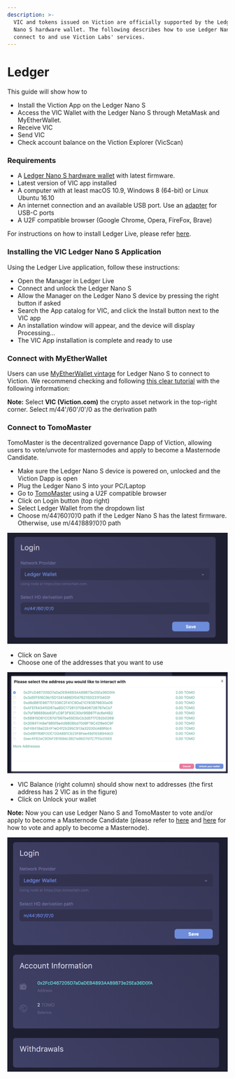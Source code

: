 ```yaml
---
description: >-
  VIC and tokens issued on Viction are officially supported by the Ledger
  Nano S hardware wallet. The following describes how to use Ledger Nano S to
  connect to and use Viction Labs' services.
---
```


# Ledger

This guide will show how to

* Install the Viction App on the Ledger Nano S
* Access the VIC Wallet with the Ledger Nano S through MetaMask and MyEtherWallet.
* Receive VIC
* Send VIC
* Check account balance on the Viction Explorer (VicScan)

### Requirements

* A [Ledger Nano S hardware wallet](https://www.ledger.com/collections/all-products) with latest firmware.
* Latest version of VIC app installed
* A computer with at least macOS 10.9, Windows 8 (64-bit) or Linux Ubuntu 16.10
* An internet connection and an available USB port. Use an [adapter](https://www.ledger.com/products/ledger-otg-kit) for USB-C ports
* A U2F compatible browser (Google Chrome, Opera, FireFox, Brave)

For instructions on how to install Ledger Live, please refer [here](https://support.ledger.com/hc/en-us/articles/360006395553/).

### Installing the VIC Ledger Nano S Application

Using the Ledger Live application, follow these instructions:

* Open the Manager in Ledger Live
* Connect and unlock the Ledger Nano S
* Allow the Manager on the Ledger Nano S device by pressing the right button if asked
* Search the App catalog for VIC, and click the Install button next to the VIC app
* An installation window will appear, and the device will display Processing…
* The VIC App installation is complete and ready to use

### Connect with MyEtherWallet

Users can use [MyEtherWallet vintage](http://vintage.myetherwallet.com/) for Ledger Nano S to connect to Viction. We recommend checking and following [this clear tutorial](https://support.ledger.com/hc/en-us/articles/115005200009) with the following information:

**Note:** Select **VIC (Viction.com)** the crypto asset network in the top-right corner. Select m/44'/60'/0'/0 as the derivation path

### Connect to TomoMaster

TomoMaster is the decentralized governance Dapp of Viction, allowing users to vote/unvote for masternodes and apply to become a Masternode Candidate.

* Make sure the Ledger Nano S device is powered on, unlocked and the Viction Dapp is open
* Plug the Ledger Nano S into your PC/Laptop
* Go to [TomoMaster](https://master.Viction.com/) using a U2F compatible browser
* Click on Login button (top right)
* Select Ledger Wallet from the dropdown list
* Choose m/44’/60’/0’/0 path if the Ledger Nano S has the latest firmware. Otherwise, use m/44’/889’/0’/0 path

![](<../../.gitbook/assets/image (47).png>)

* Click on Save
* Choose one of the addresses that you want to use

![](<../../.gitbook/assets/image (7).png>)

* VIC Balance (right column) should show next to addresses (the first address has 2 VIC as in the figure)
* Click on Unlock your wallet

**Note:** Now you can use Ledger Nano S and TomoMaster to vote and/or apply to become a Masternode Candidate (please refer to [here](https://docs.Viction.com/get-started/voting/) and [here](https://docs.Viction.com/get-started/apply-node/) for how to vote and apply to become a Masternode).

![](<../../.gitbook/assets/image (24).png>)

>
